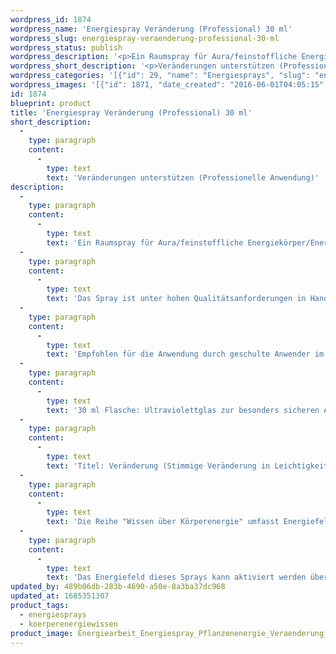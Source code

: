 ```yaml
---
wordpress_id: 1874
wordpress_name: 'Energiespray Veränderung (Professional) 30 ml'
wordpress_slug: energiespray-veraenderung-professional-30-ml
wordpress_status: publish
wordpress_description: '<p>Ein Raumspray für Aura/feinstoffliche Energiekörper/Energiefelder. Impulse für Selbstheilungskräfte mit einem aktivierbaren Informationsfeld zu Körperenergiewissen der Reihe Professional: Stimmige Veränderungeneinleiten und durchführen &amp; Integrieren in Leichtigkeit. Ein besonders intensives Schwingungsfeld, um energetisch Veränderungen im Gesamtsystem eines Menschen o.a. sowie in einzelnen Bereichen zu unterstützen.</p><p>Das Spray ist unter hohen Qualitätsanforderungen in Handarbeit in Deutschland hergestellt aus mehrfach gereinigtem und energetisiertem Wasser (76%, konserviert mit 96%igem Weingeist (24%).</p><p>Empfohlen für die Anwendung durch geschulte Anwender im Bereich ''geistiges Heilen'', ''Mentale Techniken'', Energiearbeit etc.</p><p>30 ml Flasche: Ultraviolettglas zur besonders sicheren Aufbewahrung mit hochwertigem, goldfarbenen Metallpumpzerstäuber mit Schutzkappe (Steigrohr: Kunststoff). Etikett: wasserfest, leicht energetisiert mit dem Informationsfeld des Airsprays. Zusätzliches Energiefeld: ProfessonalProgrammierung. Erhältlich auch als 10 ml-Srühflasche (32 €) und als 100 ml-Sprühflasche (60 €).</p><p>Titel: Veränderung (Stimmige Veränderung in Leichtigkeit) - Professional. Reihe: Körperenergiewissen, Professional</p><p><a href="https://my.feenbaum.de/anwendung-energiesprays/">Anwendungshinweise</a></p><p>Die Reihe "Wissen über Körperenergie" umfasst Energiefelder in Bezug auf sämtliche Funktionen und Teilbereiche des menschlichen Körpers. Rechtlicher Hinweis: Es handelt sich bei diesen Bildern um Energiefelder mit Impulsen, um Wissen selbst zu entwickeln. Sie ersetzen nicht den Besuch bei einem Arzt etc. oder therapeutischer Anwendungen.  Für Praxisausstattung sowie die Anwendung für andere Personen etc. beraten wir Sie gerne.</p><p>Das Energiefeld dieses Sprays kann aktiviert werden über das bewusste Konzentrieren auf den für sich selbst erwünschten inneren Zustand an Wissen über Körperenergien. Es aktiviert sich jeweils der Teil des Sprayinformationsfeldes, der jeweils förderlich ist.</p>'
wordpress_short_description: '<p>Veränderungen unterstützen (Professionelle Anwendung)</p>'
wordpress_categories: '[{"id": 29, "name": "Energiesprays", "slug": "energiesprays"}, {"id": 31, "name": "K\u00f6rperenergiewissen", "slug": "koerperenergiewissen"}]'
wordpress_images: '[{"id": 1871, "date_created": "2016-06-01T04:05:15", "date_created_gmt": "2016-06-01T00:05:15", "date_modified": "2016-06-01T04:05:15", "date_modified_gmt": "2016-06-01T00:05:15", "src": "https://my.feenbaum.de/wp-content/uploads/2016/06/Energiearbeit_Energiespray_Pflanzenenergie_Veraenderung_Professional_2.jpg", "name": "Energiearbeit_Energiespray_Pflanzenenergie_Veraenderung_Professional_2", "alt": ""}]'
id: 1874
blueprint: product
title: 'Energiespray Veränderung (Professional) 30 ml'
short_description:
  -
    type: paragraph
    content:
      -
        type: text
        text: 'Veränderungen unterstützen (Professionelle Anwendung)'
description:
  -
    type: paragraph
    content:
      -
        type: text
        text: 'Ein Raumspray für Aura/feinstoffliche Energiekörper/Energiefelder. Impulse für Selbstheilungskräfte mit einem aktivierbaren Informationsfeld zu Körperenergiewissen der Reihe Professional: Stimmige Veränderungeneinleiten und durchführen & Integrieren in Leichtigkeit. Ein besonders intensives Schwingungsfeld, um energetisch Veränderungen im Gesamtsystem eines Menschen o.a. sowie in einzelnen Bereichen zu unterstützen.'
  -
    type: paragraph
    content:
      -
        type: text
        text: 'Das Spray ist unter hohen Qualitätsanforderungen in Handarbeit in Deutschland hergestellt aus mehrfach gereinigtem und energetisiertem Wasser (76%, konserviert mit 96%igem Weingeist (24%).'
  -
    type: paragraph
    content:
      -
        type: text
        text: 'Empfohlen für die Anwendung durch geschulte Anwender im Bereich ''geistiges Heilen'', ''Mentale Techniken'', Energiearbeit etc.'
  -
    type: paragraph
    content:
      -
        type: text
        text: '30 ml Flasche: Ultraviolettglas zur besonders sicheren Aufbewahrung mit hochwertigem, goldfarbenen Metallpumpzerstäuber mit Schutzkappe (Steigrohr: Kunststoff). Etikett: wasserfest, leicht energetisiert mit dem Informationsfeld des Airsprays. Zusätzliches Energiefeld: ProfessonalProgrammierung. Erhältlich auch als 10 ml-Srühflasche (32 €) und als 100 ml-Sprühflasche (60 €).'
  -
    type: paragraph
    content:
      -
        type: text
        text: 'Titel: Veränderung (Stimmige Veränderung in Leichtigkeit) - Professional. Reihe: Körperenergiewissen, Professional'
  -
    type: paragraph
    content:
      -
        type: text
        text: 'Die Reihe "Wissen über Körperenergie" umfasst Energiefelder in Bezug auf sämtliche Funktionen und Teilbereiche des menschlichen Körpers. Rechtlicher Hinweis: Es handelt sich bei diesen Bildern um Energiefelder mit Impulsen, um Wissen selbst zu entwickeln. Sie ersetzen nicht den Besuch bei einem Arzt etc. oder therapeutischer Anwendungen.  Für Praxisausstattung sowie die Anwendung für andere Personen etc. beraten wir Sie gerne.'
  -
    type: paragraph
    content:
      -
        type: text
        text: 'Das Energiefeld dieses Sprays kann aktiviert werden über das bewusste Konzentrieren auf den für sich selbst erwünschten inneren Zustand an Wissen über Körperenergien. Es aktiviert sich jeweils der Teil des Sprayinformationsfeldes, der jeweils förderlich ist.'
updated_by: 489b06db-283b-4690-a50e-8a3ba37dc968
updated_at: 1685351307
product_tags:
  - energiesprays
  - koerperenergiewissen
product_image: Energiearbeit_Energiespray_Pflanzenenergie_Veraenderung_Professional_2.jpg
---
```

